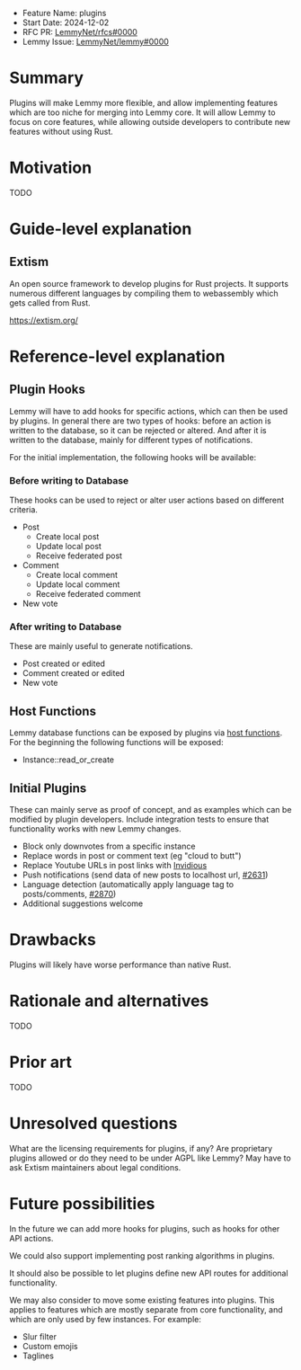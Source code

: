 - Feature Name: plugins
- Start Date: 2024-12-02
- RFC PR: [LemmyNet/rfcs#0000](https://github.com/LemmyNet/rfcs/pull/0008)
- Lemmy Issue: [LemmyNet/lemmy#0000](https://github.com/LemmyNet/lemmy/issues/3562)

# Summary

Plugins will make Lemmy more flexible, and allow implementing features which are too niche for merging into Lemmy core. It will allow Lemmy to focus on core features, while allowing outside developers to contribute new features without using Rust.

# Motivation

TODO

# Guide-level explanation

## Extism

An open source framework to develop plugins for Rust projects. It supports numerous different languages by compiling them to webassembly which gets called from Rust.

https://extism.org/

# Reference-level explanation

## Plugin Hooks

Lemmy will have to add hooks for specific actions, which can then be used by plugins. In general there are two types of hooks: before an action is written to the database, so it can be rejected or altered. And after it is written to the database, mainly for different types of notifications.

For the initial implementation, the following hooks will be available:

### Before writing to Database

These hooks can be used to reject or alter user actions based on different criteria.

- Post
    - Create local post
    - Update local post
    - Receive federated post
- Comment
    - Create local comment
    - Update local comment
    - Receive federated comment
- New vote
    
### After writing to Database

These are mainly useful to generate notifications.

- Post created or edited
- Comment created or edited
- New vote

## Host Functions

Lemmy database functions can be exposed by plugins via [host functions](https://extism.org/docs/concepts/host-functions). For the beginning the following functions will be exposed:

- Instance::read_or_create 

## Initial Plugins

These can mainly serve as proof of concept, and as examples which can be modified by plugin developers. Include integration tests to ensure that functionality works with new Lemmy changes.

- Block only downvotes from a specific instance
- Replace words in post or comment text (eg "cloud to butt")
- Replace Youtube URLs in post links with [Invidious](https://invidious.io/)
- Push notifications (send data of new posts to localhost url, [#2631](https://github.com/LemmyNet/lemmy/issues/2631))
- Language detection (automatically apply language tag to posts/comments, [#2870](https://github.com/LemmyNet/lemmy/issues/2870))
- Additional suggestions welcome

# Drawbacks

Plugins will likely have worse performance than native Rust.

# Rationale and alternatives

TODO

# Prior art

TODO

# Unresolved questions

What are the licensing requirements for plugins, if any? Are proprietary plugins allowed or do they need to be under AGPL like Lemmy? May have to ask Extism maintainers about legal conditions.

# Future possibilities

In the future we can add more hooks for plugins, such as hooks for other API actions. 

We could also support implementing post ranking algorithms in plugins.

It should also be possible to let plugins define new API routes for additional functionality.

We may also consider to move some existing features into plugins. This applies to features which are mostly separate from core functionality, and which are only used by few instances. For example:
- Slur filter
- Custom emojis
- Taglines
